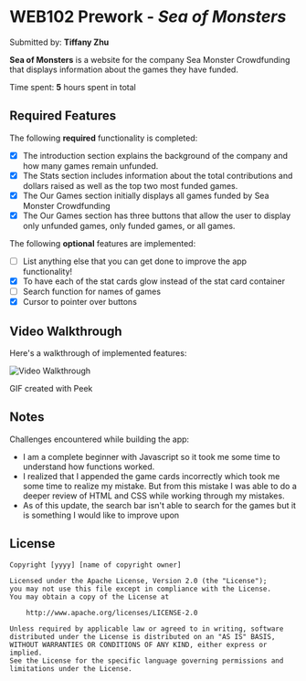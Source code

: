 # WEB102 Prework - *Sea of Monsters*

Submitted by: **Tiffany Zhu**

**Sea of Monsters** is a website for the company Sea Monster Crowdfunding that displays information about the games they have funded.

Time spent: **5** hours spent in total

## Required Features

The following **required** functionality is completed:

* [X] The introduction section explains the background of the company and how many games remain unfunded.
* [X] The Stats section includes information about the total contributions and dollars raised as well as the top two most funded games.
* [X] The Our Games section initially displays all games funded by Sea Monster Crowdfunding
* [X] The Our Games section has three buttons that allow the user to display only unfunded games, only funded games, or all games.

The following **optional** features are implemented:

* [ ] List anything else that you can get done to improve the app functionality!
* [X] To have each of the stat cards glow instead of the stat card container
* [ ] Search function for names of games
* [X] Cursor to pointer over buttons

## Video Walkthrough

Here's a walkthrough of implemented features:

<img src='./CodePath Pre-work.gif' title='Video Walkthrough' width='' alt='Video Walkthrough' />

<!-- Replace this with whatever GIF tool you used! -->
GIF created with Peek
<!-- Recommended tools:
[Kap](https://getkap.co/) for macOS
[ScreenToGif](https://www.screentogif.com/) for Windows
[peek](https://github.com/phw/peek) for Linux. -->

## Notes

Challenges encountered while building the app:
- I am a complete beginner with Javascript so it took me some time to understand how functions worked.
- I realized that I appended the game cards incorrectly which took me some time to realize my mistake. But from
  this mistake I was able to do a deeper review of HTML and CSS while working through my mistakes.
- As of this update, the search bar isn't able to search for the games but it is something I would like to improve upon

## License

    Copyright [yyyy] [name of copyright owner]

    Licensed under the Apache License, Version 2.0 (the "License");
    you may not use this file except in compliance with the License.
    You may obtain a copy of the License at

        http://www.apache.org/licenses/LICENSE-2.0

    Unless required by applicable law or agreed to in writing, software
    distributed under the License is distributed on an "AS IS" BASIS,
    WITHOUT WARRANTIES OR CONDITIONS OF ANY KIND, either express or implied.
    See the License for the specific language governing permissions and
    limitations under the License.
